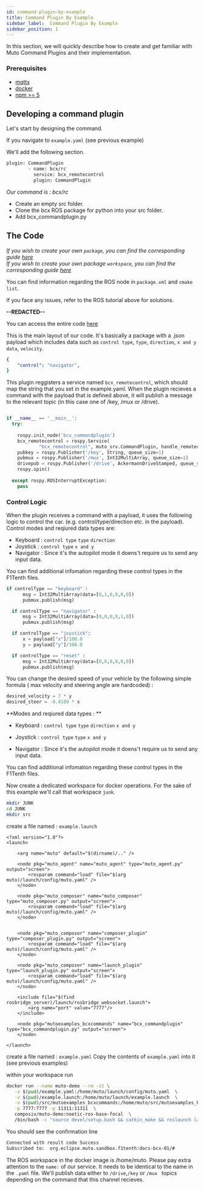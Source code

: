 ```yaml
---
id: command-plugin-by-example
title: Command Plugin By Example
sidebar_label:  Command Plugin By Example
sidebar_position: 1
---
```


In this section, we will quickly describe how to create and get familiar with Muto Command Plugins and their implementation.

### Prerequisites
- [mqttx](https://mqttx.app/ "Heading link")<br/>
- [docker](https://docs.docker.com/engine/install/ "Heading link")<br/>
- [npm >= 5](https://www.npmjs.com/get-npm/ "Heading link")<br/>

## Developing a command plugin


Let's start by designing the command.

If you navigate to `example.yaml` (see previous example)

We'll add the following section.


```sh
plugin: CommandPlugin
        - name: bcx/rc
          service: bcx_remotecontrol
          plugin: CommandPlugin
```

*Our command is : bcx/rc*


- Create an empty src folder.
- Clone the bcx ROS package for python into your src folder.
- Add bcx_commandplugin.py

## The Code


*If you wish to create your own `package`, you can find the corresponding guide [here](http://wiki.ros.org/ROS/Tutorials/CreatingPackage/ "Heading link")<br/>*
*If you wish to create your own package `workspace`, you can find the corresponding guide [here](http://wiki.ros.org/catkin/workspaces/ "Heading link")<br/>*


You can find information regarding the ROS node in `package.xml` and `cmake list`.

If you face any issues, refer to the ROS tutorial above for solutions.

**--REDACTED--**

You can access the entire code [here](bcx_commandplugin.py)



This is the main layout of our code. It's basically a package with a .json payload which includes data such as `control type`, `type`, `direction`, `x and y data`, `velocity`.

```yaml
{
    "control": "navigator",
}
```

This plugin reggisters a service named `bcx_remotecontrol`, which should map the string that you set in the example.yaml.  When the plugin recieves a command with the payload that is defined above, it will publish a message to the relevant topic (in this case one of /key, /mux or /drive).

```py

if __name__ == '__main__': 
  try:
    
    rospy.init_node('bcx_commandplugin')
    bcx_remotecontrol = rospy.Service(
            "bcx_remotecontrol", muto_srv.CommandPlugin, handle_remotecontrol)
    pubkey = rospy.Publisher('/key', String, queue_size=1)
    pubmux = rospy.Publisher('/mux', Int32MultiArray, queue_size=1)
    drivepub = rospy.Publisher('/drive', AckermannDriveStamped, queue_size=10)
    rospy.spin()
    
  except rospy.ROSInterruptException:
    pass

```

### Control Logic

When the plugin receives a command with a payload, it uses the following logic to control the car.  (e.g. control/type/direction etc. in the payload). Control modes and reqiured data types are: 
- Keyboard : `control type` `type` `direction`
- Joystick : `control type` `x and y`
- Navigator : Since it's the autopilot mode it doens't require us to send any input data.


You can find additional infomation regarding these control types in the F1Tenth files.

```py
if controlType == "keyboard" :
      msg = Int32MultiArray(data=[0,1,0,0,0,0])
      pubmux.publish(msg)

  if controlType == "navigator" :
      msg = Int32MultiArray(data=[0,0,0,0,1,0])
      pubmux.publish(msg)

  if controlType == "joystick":
      x = payload["x"]/100.0
      y = payload["y"]/100.0

  if controlType == "reset" :
      msg = Int32MultiArray(data=[0,0,0,0,0,0])
      pubmux.publish(msg)   
```



You can change the desired speed of your vehicle by the following simple formula ( max velocity and steering angle are hardcoded) :

```py
desired_velocity = 7 * y
desired_steer = -0.4189 * x

```

**Modes and reqiured data types : **

- Keyboard : `control type` `type` `direction` `x and y`

- Joystick : `control type` `type` `x and y`

- Navigator : Since it's the autopilot mode it doens't require us to send any input data.


You can find additional infomation regarding these control types in the F1Tenth files.

Now create a dedicated workspace for docker operations. For the sake of this example we'll call that workspace `junk`.

```bash
mkdir JUNK
cd JUNK
mkdir src
```


create a file named : `example.launch`
```launch
<?xml version="1.0"?>
<launch>

    <arg name="muto" default="$(dirname)/.." />

    <node pkg="muto_agent" name="muto_agent" type="muto_agent.py" output="screen">
        <rosparam command="load" file="$(arg muto)/launch/config/muto.yaml" />
    </node>

    <node pkg="muto_composer" name="muto_composer" type="muto_composer.py" output="screen">
        <rosparam command="load" file="$(arg muto)/launch/config/muto.yaml" />
    </node>


    <node pkg="muto_composer" name="composer_plugin" type="composer_plugin.py" output="screen">
        <rosparam command="load" file="$(arg muto)/launch/config/muto.yaml" />
    </node>

    <node pkg="muto_composer" name="launch_plugin" type="launch_plugin.py" output="screen">
        <rosparam command="load" file="$(arg muto)/launch/config/muto.yaml" />
    </node>

    <include file="$(find rosbridge_server)/launch/rosbridge_websocket.launch">
        <arg name="port" value="7777"/>
    </include>

    <node pkg="mutoexamples_bcxcommands" name="bcx_commandplugin" type="bcx_commandplugin.py" output="screen">
    </node>

</launch>
```
create a file named : `example.yaml`
Copy the contents of `example.yaml` into it (see previous examples)

within your workspace run 

```sh
docker run --name muto-demo --rm -it \
   -v $(pwd)/example.yaml:/home/muto/launch/config/muto.yaml  \
   -v $(pwd)/example.launch:/home/muto/launch/example.launch  \
   -v $(pwd)/src/mutoexamples_bcxcommands:/home/muto/src/mutoexamples_bcxcommands  \
   -p 7777:7777 -p 11311:11311  \
   composiv/muto-demo:noetic-ros-base-focal  \
   /bin/bash -c "source devel/setup.bash && catkin_make && roslaunch launch/example.launch"

```
You should see the confirmation line

```bash
Connected with result code Success
Subscribed to:  org.eclipse.muto.sandbox.f1tenth:docs-bcx-01/#

```
The ROS workspace in the docker image is /home/muto.
Please pay extra attention to the `name:` of our service. It needs to be identical to the name in the `.yaml` file.
We'll publish data either to `/drive`,`/key` or `/mux ` topics depending on the command that this channel recieves.




